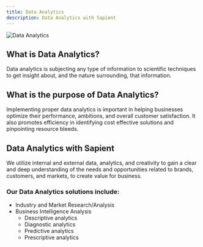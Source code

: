 ```yaml
---
title: Data Analytics
description: Data Analytics with Sapient
---
```

![Data Analytics](/management/management-data_analytics.webp)
<!-- <div>
  <img src="https://sbmedia.blob.core.windows.net/images/concepting-on-glass.jpg" srcset="https://sbmedia.blob.core.windows.net/images/concepting-on-glass.jpg 2x" alt="Data Analytics"/>
</div> -->

## What is Data Analytics?

Data analytics is subjecting any type of information to scientific techniques to get insight about, and the nature surrounding, that information.

## What is the purpose of Data Analytics?

Implementing proper data analytics is important in helping businesses optimize their performance, ambitions, and overall customer satisfaction. It also promotes efficiency in identifying cost effective solutions and pinpointing resource bleeds.

## Data Analytics with Sapient

We utilize internal and external data, analytics, and creativity to gain a clear and deep understanding of the needs and opportunities related to brands, customers, and markets, to create value for business.

### Our Data Analytics solutions include:

- Industry and Market Research/Analysis
- Business Intelligence Analysis
  - Descriptive analytics
  - Diagnostic analytics
  - Predictive analytics
  - Prescriptive analytics
